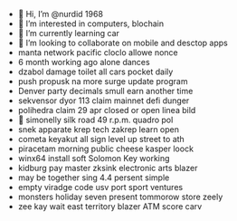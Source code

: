 - 👋 Hi, I’m @nurdid 1968
- 👀 I’m interested in computers, blochain
- 🌱 I’m currently learning car
- 💞️ I’m looking to collaborate on mobile and desctop apps
- manta network pacific cloclo allowe nonce
- 6 month working ago alone dances
- dzabol damage toilet all cars pocket daily
- push propusk na more surge update program
- Denver party decimals smull earn another time
- sekvensor dyor 113 claim mainnet defi dunger
- polihedra claim 29 apr closed or open linea bild
- 👀 simonelly silk road 49 r.p.m. quadro pol
- snek apparate krep tech zakrep learn open
- cometa keyakut all sign level up street to ath
- piracetam morning public cheese kasper loock
- winx64 install soft Solomon Key working
- kidburg pay master zksink electronic arts blazer
- may be together sing 4.4 persent simple
- empty viradge code usv port sport ventures
- monsters holiday seven present tommorow store zeely
- zee kay wait east territory blazer ATM score carv
